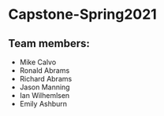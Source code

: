 # Capstone-Spring2021

## Team members:

* Mike Calvo
* Ronald Abrams
* Richard Abrams
* Jason Manning
* Ian Wilhemlsen
* Emily Ashburn